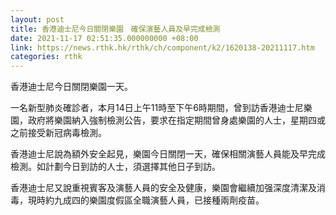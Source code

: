 ```yaml
---
layout: post
title: 香港迪士尼今日關閉樂園　確保演藝人員及早完成檢測
date: 2021-11-17 02:51:35.000000000 +08:00
link: https://news.rthk.hk/rthk/ch/component/k2/1620138-20211117.htm
categories: rthk
---
```


香港迪士尼今日關閉樂園一天。

一名新型肺炎確診者，本月14日上午11時至下午6時期間，曾到訪香港迪士尼樂園，政府將樂園納入強制檢測公告，要求在指定期間曾身處樂園的人士，星期四或之前接受新冠病毒檢測。

香港迪士尼說為額外安全起見，樂園今日關閉一天，確保相關演藝人員能及早完成檢測。如計劃今日到訪的人士，須選擇其他日子到訪。

香港迪士尼又說重視賓客及演藝人員的安全及健康，樂園會繼續加强深度清潔及消毒，現時約九成四的樂園度假區全職演藝人員，已接種兩劑疫苗。
